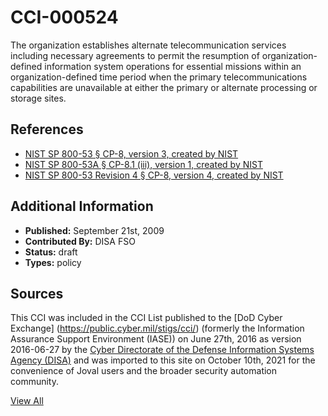 # CCI-000524

The organization establishes alternate telecommunication services including necessary agreements to permit the resumption of organization-defined information system operations for essential missions within an organization-defined time period when the primary telecommunications capabilities are unavailable at either the primary or alternate processing or storage sites.

## References ##

* [NIST SP 800-53 § CP-8, version 3, created by NIST](http://csrc.nist.gov/publications/PubsSPs.html)
* [NIST SP 800-53A § CP-8.1 (iii), version 1, created by NIST](http://csrc.nist.gov/publications/PubsSPs.html)
* [NIST SP 800-53 Revision 4 § CP-8, version 4, created by NIST](http://csrc.nist.gov/publications/PubsSPs.html)


## Additional Information ##

* **Published:** September 21st, 2009
* **Contributed By:** DISA FSO
* **Status:** draft
* **Types:** policy

## Sources ##

This CCI was included in the CCI List published to the [DoD Cyber Exchange]
(https://public.cyber.mil/stigs/cci/) (formerly the Information Assurance Support Environment
(IASE)) on June 27th, 2016 as version 2016-06-27 by the [Cyber Directorate of the Defense 
Information Systems Agency (DISA)](https://public.cyber.mil/about-cyber/) and was imported to 
this site on October 10th, 2021 for the convenience of Joval users and the broader security automation community.

[View All](../README.md)
